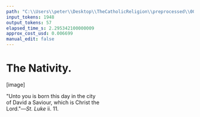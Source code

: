 ```yaml
---
path: "C:\\Users\\peter\\Desktop\\TheCatholicReligion\\preprocessed\\00196.jpg"
input_tokens: 1948
output_tokens: 57
elapsed_time_s: 2.295342100000009
approx_cost_usd: 0.006699
manual_edit: false
---
```

# The Nativity.

[image]

"Unto you is born this day in the city  
of David a Saviour, which is Christ the  
Lord."—*St. Luke* ii. 11.